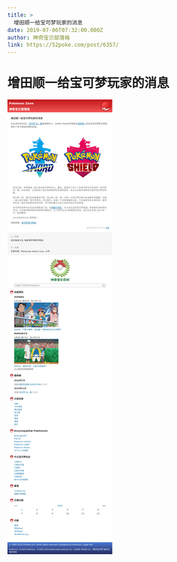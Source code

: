 ```yaml
---
title: >
  增田顺一给宝可梦玩家的消息
date: 2019-07-06T07:32:00.000Z
author: 神奇宝贝部落格
link: https://52poke.com/post/6357/
---
```

# 增田顺一给宝可梦玩家的消息

[![增田顺一给宝可梦玩家的消息](./screenshot.png)](https://52poke.com/post/6357/)
